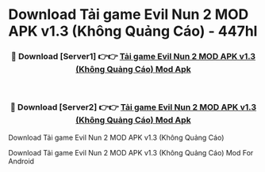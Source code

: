 # Download Tải game Evil Nun 2 MOD APK v1.3 (Không Quảng Cáo) - 447hl


<div align="center">
<h3>🔴 Download [Server1] 👉👉 <a href="https://apk-comot.site?title=Tải_game_Evil_Nun_2_MOD_APK_v1.3_(Không_Quảng_Cáo)">Tải game Evil Nun 2 MOD APK v1.3 (Không Quảng Cáo) Mod Apk</a></h3><br>
<h3>🔴 Download [Server2] 👉👉 <a href="https://apk-comot.site?title=Tải_game_Evil_Nun_2_MOD_APK_v1.3_(Không_Quảng_Cáo)">Tải game Evil Nun 2 MOD APK v1.3 (Không Quảng Cáo) Mod Apk</a></h3>
</div>



Download Tải game Evil Nun 2 MOD APK v1.3 (Không Quảng Cáo) 

Download Tải game Evil Nun 2 MOD APK v1.3 (Không Quảng Cáo) Mod For Android